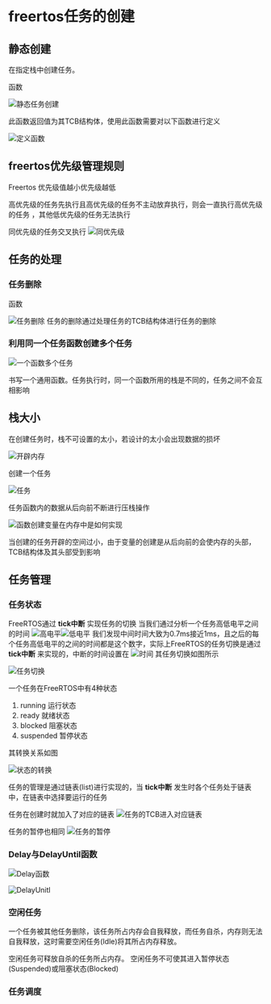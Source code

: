 # freertos任务的创建

## 静态创建

在指定栈中创建任务。

函数

![静态任务创建](../../../../resources/2022-07-24-12-20-28.png)

此函数返回值为其TCB结构体，使用此函数需要对以下函数进行定义

![定义函数](../../../../resources/2022-07-25-12-12-10.png)

## freertos优先级管理规则

Freertos 优先级值越小优先级越低

高优先级的任务先执行且高优先级的任务不主动放弃执行，则会一直执行高优先级的任务
，其他低优先级的任务无法执行

同优先级的任务交叉执行
![同优先级](../../../../resources/2022-07-25-15-07-48.png)

## 任务的处理

### 任务删除

函数

![任务删除](../../../../resources/2022-07-25-17-17-03.png)
任务的删除通过处理任务的TCB结构体进行任务的删除

### 利用同一个任务函数创建多个任务

![一个函数多个任务](../../../../resources/2022-07-25-17-33-22.png)

书写一个通用函数。任务执行时，同一个函数所用的栈是不同的，任务之间不会互相影响

## 栈大小

在创建任务时，栈不可设置的太小，若设计的太小会出现数据的损坏

![开辟内存](../../../../resources/2022-07-25-19-54-45.png)

创建一个任务

![任务](../../../../resources/2022-07-25-20-10-26.png)

任务函数内的数据从后向前不断进行压栈操作

![函数创建变量在内存中是如何实现](../../../../resources/2022-07-25-20-39-45.png)

当创建的任务开辟的空间过小，由于变量的创建是从后向前的会使内存的头部，TCB结构体及其头部受到影响

## 任务管理

### 任务状态

FreeRTOS通过 **tick中断** 实现任务的切换
当我们通过分析一个任务高低电平之间的时间
![高电平](../../../../resources/2022-07-25-21-07-25.png)![低电平](../../../../resources/2022-07-25-21-07-39.png)
我们发现中间时间大致为0.7ms接近1ms，且之后的每个任务高低电平的之间的时间都是这个数字，实际上FreeRTOS的任务切换是通过 **tick中断** 来实现的，中断的时间设置在
![时间](../../../../resources/2022-07-25-21-12-19.png)
其任务切换如图所示

![任务切换](../../../../resources/2022-07-25-22-05-39.png)

一个任务在FreeRTOS中有4种状态

1. running 运行状态
2. ready   就绪状态
3. blocked 阻塞状态
4. suspended 暂停状态

其转换关系如图

![状态的转换](../../../../resources/2022-07-25-21-38-24.png)

任务的管理是通过链表(list)进行实现的，当 **tick中断** 发生时各个任务处于链表中，在链表中选择要运行的任务

任务在创建时就加入了对应的链表
![任务的TCB进入对应链表](../../../../resources/2022-07-25-21-42-59.png)

任务的暂停也相同
![任务的暂停](../../../../resources/2022-07-25-21-46-30.png)

### Delay与DelayUntil函数

![Delay函数](../../../../resources/2022-07-26-13-53-42.png)

![DelayUnitl](../../../../resources/2022-07-26-14-12-58.png)

### 空闲任务

一个任务被其他任务删除，该任务所占内存会自我释放，而任务自杀，内存则无法自我释放，这时需要空闲任务(Idle)将其所占内存释放。

空闲任务可释放自杀的任务所占内存。
空闲任务不可使其进入暂停状态(Suspended)或阻塞状态(Blocked)

### 任务调度


